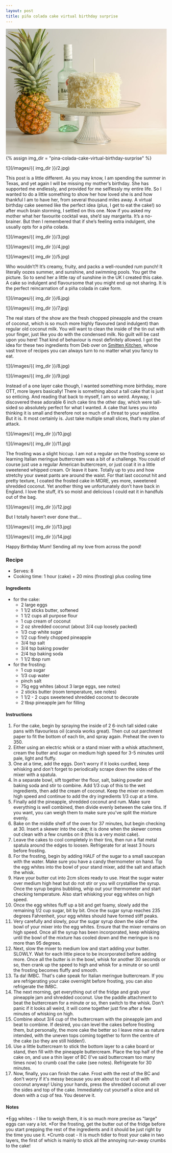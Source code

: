 ```yaml
---
layout: post
title: piña colada cake virtual birthday surprise
---
```

![](/images/pina-colada-cake-virtual-birthday-surprise/1.jpg)
{% assign img_dir = "pina-colada-cake-virtual-birthday-surprise" %}

![](/images/{{ img_dir }}/2.jpg)

This post is a little different. As you may know, I am spending the summer in Texas, and yet again I will be missing my mother’s birthday. She has supported me endlessly, and provided for me selflessly my entire life. So I wanted to do a little something to show her how loved she is and how thankful I am to have her, from several thousand miles away. A virtual birthday cake seemed like the perfect idea (plus, I get to eat the cake!) so after much brain storming, I settled on this one. Now if you asked my mother what her favourite cocktail was, she’d say margarita. It’s a no-brainer. But then I remembered that if she’s feeling extra indulgent, she usually opts for a piña colada.

![](/images/{{ img_dir }}/3.jpg)

![](/images/{{ img_dir }}/4.jpg)

![](/images/{{ img_dir }}/5.jpg)

Who wouldn’t?! It’s creamy, fruity, and packs a well-rounded rum punch! It literally oozes summer, and sunshine, and swimming pools. You get the picture. So to send her a little ray of sunshine in the UK I created this cake. A cake so indulgent and flavoursome that you might end up not sharing. It is the perfect reincarnation of a piña colada in cake form.

![](/images/{{ img_dir }}/6.jpg)

![](/images/{{ img_dir }}/7.jpg)

The real stars of the show are the fresh chopped pineapple and the cream of coconut, which is so much more highly flavoured (and indulgent) than regular old coconut milk. You will want to clean the inside of the tin out with your finger, just like you do with the condensed milk. No guilt will be cast upon you here! That kind of behaviour is most definitely allowed. I got the idea for these two ingredients from Deb over on [Smitten Kitchen](https://smittenkitchen.com/2011/02/pina-colada-cake/), whose vast trove of recipes you can always turn to no matter what you fancy to eat.

![](/images/{{ img_dir }}/8.jpg)

![](/images/{{ img_dir }}/9.jpg)

Instead of a one layer cake though, I wanted something more birthday, more OTT, more layers basically! There is something about a tall cake that is just so enticing. And reading that back to myself, I am so weird. Anyway, I discovered these adorable 6 inch cake tins the other day, which were tall-sided so absolutely perfect for what I wanted. A cake that lures you into thinking it is small and therefore not so much of a threat to your waistline. But it is. It most certainly is. Just take multiple small slices, that’s my plan of attack.

![](/images/{{ img_dir }}/10.jpg)

![](/images/{{ img_dir }}/11.jpg)

The frosting was a slight hiccup. I am not a regular on the frosting scene so learning Italian meringue buttercream was a bit of a challenge. You could of course just use a regular American buttercream, or just coat it in a little sweetened whipped cream. Or leave it bare. Totally up to you and how stretchy your sweat pants are around the waist. For that last coconut hit and pretty texture, I coated the frosted cake in MORE, yes more, sweetened shredded coconut. Yet another thing we unfortunately don’t have back in England. I love the stuff, it’s so moist and delicious I could eat it in handfuls out of the bag.

![](/images/{{ img_dir }}/12.jpg)

But I totally haven’t ever done that…

![](/images/{{ img_dir }}/13.jpg)

![](/images/{{ img_dir }}/14.jpg)

Happy Birthday Mum! Sending all my love from across the pond!

### Recipe
+ Serves: 8
+ Cooking time: 1 hour (cake) + 20 mins (frosting) plus cooling time
#### Ingredients
+ for the cake:
  + 2 large eggs
  + 1 1/2 sticks butter, softened
  + 1 1/2 cups all purpose flour
  + 1 cup cream of coconut
  + 2 oz shredded coconut (about 3/4 cup loosely packed)
  + 1/3 cup white sugar
  + 1/2 cup finely chopped pineapple
  + 3/4 tsp salt
  + 3/4 tsp baking powder
  + 2/4 tsp baking soda
  + 1 1/2 tbsp rum
+ for the frosting:
  + 1 cup sugar
  + 1/3 cup water
  + pinch salt
  + 75g egg whites (about 3 large eggs, see notes)
  + 2 sticks butter (room temperature, see notes)
  + 1 1/2 - 2 cups sweetened shredded coconut to decorate
  + 2 tbsp pineapple jam for filling

#### Instructions
1. For the cake, begin by spraying the inside of 2 6-inch tall sided cake pans with flavourless oil (canola works great). Then cut out parchment paper to fit the bottom of each tin, and spray again. Preheat the oven to 350.
1. Either using an electric whisk or a stand mixer with a whisk attachment, cream the butter and sugar on medium high speed for 3-5 minutes until pale, light and fluffy.
1. One at a time, add the eggs. Don't worry if it looks curdled, keep whisking and don't forget to periodically scrape down the sides of the mixer with a spatula.
1. In a separate bowl, sift together the flour, salt, baking powder and baking soda and stir to combine. Add 1/3 cup of this to the wet ingredients, then add the cream of coconut. Keep the mixer on medium high speed and continue to add the dry ingredients 1/3 cup at a time.
1. Finally add the pineapple, shredded coconut and rum. Make sure everything is well combined, then divide evenly between the cake tins. If you want, you can weigh them to make sure you've split the mixture evenly.
1. Bake on the middle shelf of the oven for 37 minutes, but begin checking at 30. Insert a skewer into the cake; it is done when the skewer comes out clean with a few crumbs on it (this is a very moist cake).
1. Leave the cakes to cool completely in their tins, then run a flat metal spatula around the edges to loosen. Refrigerate for at least 3 hours before frosting.
1. For the frosting, begin by adding HALF of the sugar to a small saucepan with the water. Make sure you have a candy thermometer on hand. Tip the egg whites into the bowl of your stand mixer, add the salt and attach the whisk.
1. Have your butter cut into 2cm slices ready to use. Heat the sugar water over medium high heat but do not stir or you will crystallise the syrup. Once the syrup begins bubbling, whip out your thermometer and start checking temperature. Also start whisking your egg whites on high speed.
1. Once the egg whites fluff up a bit and get foamy, slowly add the remaining 1/2 cup sugar, bit by bit. Once the sugar syrup reaches 235 degrees Fahrenheit, your egg whites should have formed stiff peaks.
1. Very carefully and slowly, pour the sugar syrup down the side of the bowl of your mixer into the egg whites. Ensure that the mixer remains on high speed. Once all the syrup has been incorporated, keep whisking until the bowl of the mixture has cooled down and the meringue is no more than 95 degrees.
1. Next, slow the mixer to medium low and start adding your butter. SLOWLY. Wait for each little piece to be incorporated before adding more. Once all the butter is in the bowl, whisk for another 30 seconds or so, then crank up the speed to high and whisk for a minute or so until the frosting becomes fluffy and smooth.
1. Ta da! IMBC. That's cake speak for Italian meringue buttercream. If you are refrigerating your cake overnight before frosting, you can also refrigerate the IMBC.
1. The next morning, get everything out of the fridge and grab your pineapple jam and shredded coconut. Use the paddle attachment to beat the buttercream for a minute or so, then switch to the whisk. Don't panic if it looks all weird, it will come together just fine after a few minutes of whisking on high.
1. Combine about 3/4 cup of the buttercream with the pineapple jam and beat to combine. If desired, you can level the cakes before frosting them, but personally, the more cake the better so I leave mine as nature intended, with the uneven tops coming together to form the centre of the cake (so they are still hidden!).
1. Use a little buttercream to stick the bottom layer to a cake board or stand, then fill with the pineapple buttercream. Place the top half of the cake on, and use a thin layer of BC (I've said buttercream too many times now) to crumb coat the cake (see notes). Refrigerate for 30 minutes.
1. Now, finally, you can finish the cake. Frost with the rest of the BC and don't worry if it's messy because you are about to coat it all with coconut anyway! Using your hands, press the shredded coconut all over the sides and top of the cake. Immediately cut yourself a slice and sit down with a cup of tea. You deserve it.

#### Notes
*Egg whites - I like to weigh them, it is so much more precise as "large" eggs can vary a lot. *For the frosting, get the butter out of the fridge before you start prepping the rest of the ingredients and it should be just right by the time you use it. *Crumb coat - It is much tidier to frost your cake in two layers, the first of which is mainly to stick all the annoying run-away crumbs to the cake!